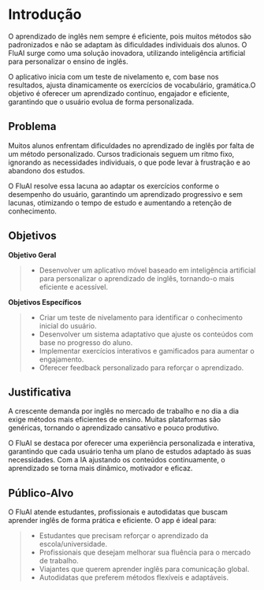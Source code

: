 # Introdução
O aprendizado de inglês nem sempre é eficiente, pois muitos métodos são padronizados e não se adaptam às dificuldades individuais dos alunos. O FluAI surge como uma solução inovadora, utilizando inteligência artificial para personalizar o ensino de inglês.

O aplicativo inicia com um teste de nivelamento e, com base nos resultados, ajusta dinamicamente os exercícios de vocabulário, gramática.O objetivo é oferecer um aprendizado contínuo, engajador e eficiente, garantindo que o usuário evolua de forma personalizada.

## Problema
Muitos alunos enfrentam dificuldades no aprendizado de inglês por falta de um método personalizado. Cursos tradicionais seguem um ritmo fixo, ignorando as necessidades individuais, o que pode levar à frustração e ao abandono dos estudos.

O FluAI resolve essa lacuna ao adaptar os exercícios conforme o desempenho do usuário, garantindo um aprendizado progressivo e sem lacunas, otimizando o tempo de estudo e aumentando a retenção de conhecimento.


## Objetivos

 **Objetivo Geral**
> - Desenvolver um aplicativo móvel baseado em inteligência artificial para personalizar o aprendizado de inglês, tornando-o mais eficiente e acessível.

 **Objetivos Específicos**
> - Criar um teste de nivelamento para identificar o conhecimento inicial do usuário.
> - Desenvolver um sistema adaptativo que ajuste os conteúdos com base no progresso do aluno.
> - Implementar exercícios interativos e gamificados para aumentar o engajamento.
> - Oferecer feedback personalizado para reforçar o aprendizado.

## Justificativa

A crescente demanda por inglês no mercado de trabalho e no dia a dia exige métodos mais eficientes de ensino. Muitas plataformas são genéricas, tornando o aprendizado cansativo e pouco produtivo.

O FluAI se destaca por oferecer uma experiência personalizada e interativa, garantindo que cada usuário tenha um plano de estudos adaptado às suas necessidades. Com a IA ajustando os conteúdos continuamente, o aprendizado se torna mais dinâmico, motivador e eficaz.

## Público-Alvo

O FluAI atende estudantes, profissionais e autodidatas que buscam aprender inglês de forma prática e eficiente. O app é ideal para:

> - Estudantes que precisam reforçar o aprendizado da escola/universidade.
> - Profissionais que desejam melhorar sua fluência para o mercado de trabalho.
> - Viajantes que querem aprender inglês para comunicação global.
> - Autodidatas que preferem métodos flexíveis e adaptáveis.
